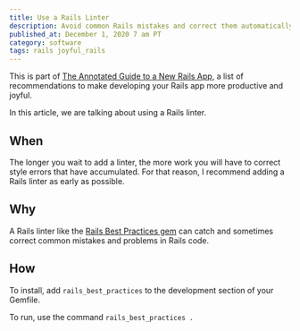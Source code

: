 ```yaml
---
title: Use a Rails Linter
description: Avoid common Rails mistakes and correct them automatically.
published_at: December 1, 2020 7 am PT
category: software
tags: rails joyful_rails
---
```


This is part of [The Annotated Guide to a New Rails
App](the_annotated_guide_to_a_new_rails_app), a list of recommendations to make
developing your Rails app more productive and joyful.

In this article, we are talking about using a Rails linter. 

## When

The longer you wait to add a linter, the more work you will have to correct
style errors that have accumulated. For that reason, I recommend adding a Rails
linter as early as possible.

## Why

A Rails linter like the [Rails Best Practices
gem](https://github.com/flyerhzm/rails_best_practices) can catch and sometimes
correct common mistakes and problems in Rails code.

## How

To install, add `rails_best_practices` to the development section of your
Gemfile.

To run, use the command `rails_best_practices .`

<!-- Add section with link to default rake -->
